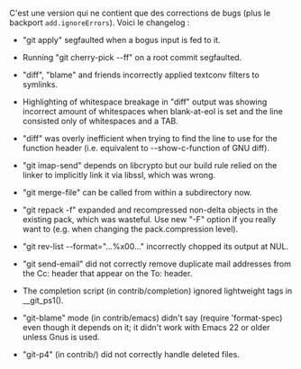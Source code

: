 <!-- 
.. link: 
.. description: 
.. tags: git, release
.. date: 2010/12/8 15:48:00
.. title: Git 1.7.3.3 publiée
.. slug: git-1.7.3.3-publiee
-->

C'est une version qui ne contient que des corrections de bugs (plus le backport `add.ignoreErrors`). Voici le changelog : 

* "git apply" segfaulted when a bogus input is fed to it.

* Running "git cherry-pick --ff" on a root commit segfaulted.

* "diff", "blame" and friends incorrectly applied textconv filters to
  symlinks.

* Highlighting of whitespace breakage in "diff" output was showing
  incorrect amount of whitespaces when blank-at-eol is set and the line
  consisted only of whitespaces and a TAB.

* "diff" was overly inefficient when trying to find the line to use for
  the function header (i.e. equivalent to --show-c-function of GNU diff).

* "git imap-send" depends on libcrypto but our build rule relied on the
  linker to implicitly link it via libssl, which was wrong.

* "git merge-file" can be called from within a subdirectory now.

* "git repack -f" expanded and recompressed non-delta objects in the
  existing pack, which was wasteful.  Use new "-F" option if you really
  want to (e.g. when changing the pack.compression level).

* "git rev-list --format="...%x00..." incorrectly chopped its output
  at NUL.

* "git send-email" did not correctly remove duplicate mail addresses from
  the Cc: header that appear on the To: header.

* The completion script (in contrib/completion) ignored lightweight tags
  in __git_ps1().

* "git-blame" mode (in contrib/emacs) didn't say (require 'format-spec)
  even though it depends on it; it didn't work with Emacs 22 or older
  unless Gnus is used.

* "git-p4" (in contrib/) did not correctly handle deleted files.

